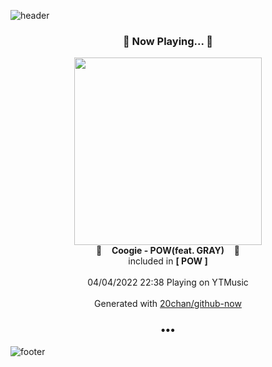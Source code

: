 ![header](https://capsule-render.vercel.app/api?type=wave&height=170&section=header&text=Hi.%20I'm%20SHIFT&fontColor=090707&fontAlignX=45&fontAlignY=65&fontSize=100)

<h3 align="center">🎵 Now Playing... 🎵</h3>
<p align="center">
  <a href="https://music.youtube.com/watch?v=En3KKE89QRs">
    <img width="300" src="https://lh3.googleusercontent.com/o_lEOyAwT9ztDCt573QkYe2m07MBC4J1crLJOR9_m8OxhsdgvmRZVdCiYKId6K-kbKV6Llg9CfrImQNv">
  </a>
  <br>
  🎵&nbsp&nbsp&nbsp <b>Coogie - POW(feat. GRAY)</b> &nbsp&nbsp&nbsp🎵
  <br>
  included in <b>[ POW ]</b>
  
  <br />
  <br />
  04/04/2022 22:38 Playing on YTMusic
  <br />
  <br />
  Generated with <a href="https://github.com/20chan/github-now">20chan/github-now</a>
</p>

<h3 align="center">•••</h3>

![footer](https://capsule-render.vercel.app/api?type=wave&height=150&section=footer)
